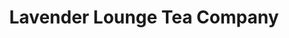 ---
title: "Lavender Lounge Tea Company"
url: /san-clemente/lavender-lounge-tea-company/
shop: tea
---